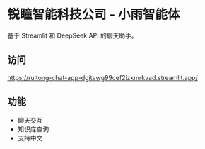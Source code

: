 # 锐瞳智能科技公司 - 小雨智能体
基于 Streamlit 和 DeepSeek API 的聊天助手。

## 访问
https://ruitong-chat-app-dgitvwg99cef2izkmrkvad.streamlit.app/

## 功能
- 聊天交互
- 知识库查询
- 支持中文
